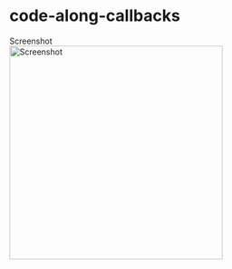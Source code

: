 # code-along-callbacks
Screenshot<br />
<img width="376" alt="Screenshot" src="https://github.com/abergstream/code-along-callbacks/assets/64410668/7c868a28-9e5a-4642-b3b1-7f080137f117">
